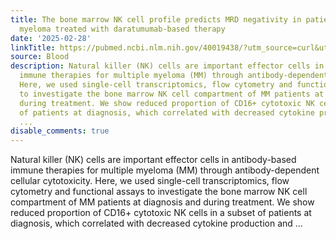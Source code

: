 ```yaml
---
title: The bone marrow NK cell profile predicts MRD negativity in patients with multiple
  myeloma treated with daratumumab-based therapy
date: '2025-02-28'
linkTitle: https://pubmed.ncbi.nlm.nih.gov/40019438/?utm_source=curl&utm_medium=rss&utm_campaign=journals&utm_content=7603509&fc=None&ff=20250301170923&v=2.18.0.post9+e462414
source: Blood
description: Natural killer (NK) cells are important effector cells in antibody-based
  immune therapies for multiple myeloma (MM) through antibody-dependent cellular cytotoxicity.
  Here, we used single-cell transcriptomics, flow cytometry and functional assays
  to investigate the bone marrow NK cell compartment of MM patients at diagnosis and
  during treatment. We show reduced proportion of CD16+ cytotoxic NK cells in a subset
  of patients at diagnosis, which correlated with decreased cytokine production and
  ...
disable_comments: true
---
```

Natural killer (NK) cells are important effector cells in antibody-based immune therapies for multiple myeloma (MM) through antibody-dependent cellular cytotoxicity. Here, we used single-cell transcriptomics, flow cytometry and functional assays to investigate the bone marrow NK cell compartment of MM patients at diagnosis and during treatment. We show reduced proportion of CD16+ cytotoxic NK cells in a subset of patients at diagnosis, which correlated with decreased cytokine production and ...